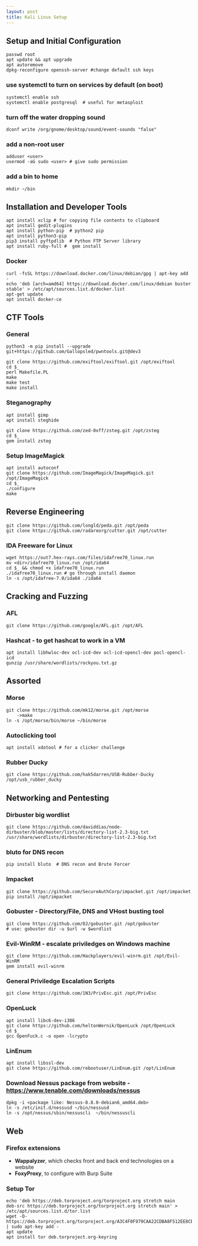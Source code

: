 ```yaml
---
layout: post
title: Kali Linux Setup
---
```

## Setup and Initial Configuration
```
passwd root
apt update && apt upgrade
apt autoremove
dpkg-reconfigure openssh-server #change default ssh keys
```
### use systemctl to turn on services by default (on boot)
```
systemctl enable ssh
systemctl enable postgresql  # useful for metasploit
```
### turn off the water dropping sound
```
dconf write /org/gnome/desktop/sound/event-sounds "false"
```
### add a non-root user
```
adduser <user>
usermod -aG sudo <user> # give sudo permission
```
### add a bin to home
```
mkdir ~/bin
```
## Installation and Developer Tools
```
apt install xclip # for copying file contents to clipboard
apt install gedit-plugins
apt install python-pip  # python2 pip
apt install python3-pip
pip3 install pyftpdlib  # Python FTP Server library
apt install ruby-full #  gem install
```
### Docker
```
curl -fsSL https://download.docker.com/linux/debian/gpg | apt-key add -
echo 'deb [arch=amd64] https://download.docker.com/linux/debian buster stable' > /etc/apt/sources.list.d/docker.list
apt-get update
apt install docker-ce
```

## CTF Tools
### General
```
python3 -m pip install --upgrade 
git+https://github.com/Gallopsled/pwntools.git@dev3

git clone https://github.com/exiftool/exiftool.git /opt/exiftool
cd $_
perl Makefile.PL
make
make test
make install
```
### Steganography
```
apt install gimp
apt install steghide

git clone https://github.com/zed-0xff/zsteg.git /opt/zsteg 
cd $_
gem install zsteg
```
### Setup ImageMagick
```
apt install autoconf
git clone https://github.com/ImageMagick/ImageMagick.git /opt/ImageMagick
cd $_
./configure
make
```

## Reverse Engineering
```
git clone https://github.com/longld/peda.git /opt/peda
git clone https://github.com/radareorg/cutter.git /opt/cutter
```
### IDA Freeware for Linux
```
wget https://out7.hex-rays.com/files/idafree70_linux.run
mv <dir>/idafree70_linux.run /opt/ida64
cd $_ && chmod +x idafree70_linux.run
./idafree70_linux.run # go through install daemon
ln -s /opt/idafree-7.0/ida64 ./ida64
```

## Cracking and Fuzzing
### AFL
```
git clone https://github.com/google/AFL.git /opt/AFL
```
### Hashcat - to get hashcat to work in a VM
```
apt install libhwloc-dev ocl-icd-dev ocl-icd-opencl-dev pocl-opencl-icd
gunzip /usr/share/wordlists/rockyou.txt.gz
```

## Assorted
### Morse
```
git clone https://github.com/mk12/morse.git /opt/morse
    ->make
ln -s /opt/morse/bin/morse ~/bin/morse
```
### Autoclicking tool
```
apt install xdotool # for a clicker challenge
```
### Rubber Ducky
```
git clone https://github.com/hak5darren/USB-Rubber-Ducky /opt/usb_rubber_ducky
```

## Networking and Pentesting

### Dirbuster big wordlist
```
git clone https://github.com/daviddias/node-dirbuster/blob/master/lists/directory-list-2.3-big.txt /usr/share/wordlists/dirbuster/directory-list-2.3-big.txt
```
### bluto for DNS recon
```
pip install bluto  # DNS recon and Brute Forcer
```
### Impacket
```
git clone https://github.com/SecureAuthCorp/impacket.git /opt/impacket
pip install /opt/impacket
```
### Gobuster - Directory/File, DNS and VHost busting tool
```
git clone https://github.com/OJ/gobuster.git /opt/gobuster
# use: gobuster dir -u $url -w $wordlist
```
### Evil-WinRM - escalate priviledges on Windows machine
```
git clone https://github.com/Hackplayers/evil-winrm.git /opt/Evil-WinRM
gem install evil-winrm
```
### General Priviledge Escalation Scripts
```
git clone https://github.com/1N3/PrivEsc.git /opt/PrivEsc
```

### OpenLuck
```
apt install libc6-dev-i386
git clone https://github.com/heltonWernik/OpenLuck /opt/OpenLuck
cd $_
gcc OpenFuck.c -o open -lcrypto
```
### LinEnum 
```
apt install libssl-dev
git clone https://github.com/rebootuser/LinEnum.git /opt/LinEnum
```
### Download Nessus package from website - https://www.tenable.com/downloads/nessus
```
dpkg -i <package like: Nessus-8.8.0-debian6_amd64.deb>
ln -s /etc/init.d/nessusd ~/bin/nessusd
ln -s /opt/nessus/sbin/nessuscli  ~/bin/nessuscli
```

## Web
### Firefox extensions 
* **Wappalyzer**, which checks front and back end technologies on a website
* **FoxyProxy**, to configure with Burp Suite

### Setup Tor
```
echo 'deb https://deb.torproject.org/torproject.org stretch main
deb-src https://deb.torproject.org/torproject.org stretch main' > /etc/apt/sources.list.d/tor.list
wget -O- https://deb.torproject.org/torproject.org/A3C4F0F979CAA22CDBA8F512EE8CBC9E886DDD89.asc | sudo apt-key add -
apt update
apt install tor deb.torproject.org-keyring
```
